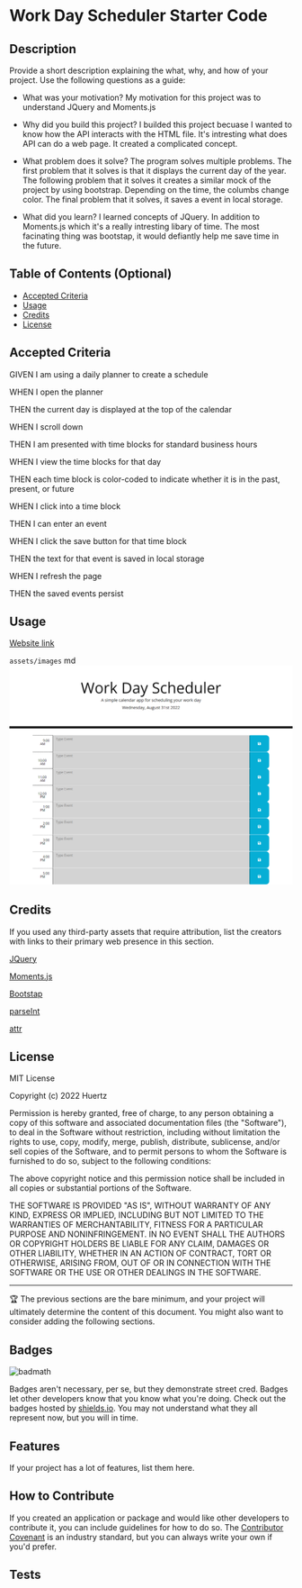 # Work Day Scheduler Starter Code

## Description

Provide a short description explaining the what, why, and how of your project. Use the following questions as a guide:

- What was your motivation? 
My motivation for this project was to understand JQuery and Moments.js

- Why did you build this project? 
I builded this project becuase I wanted to know how the API interacts with the HTML file. It's intresting what does API can do a web page. It created a complicated concept. 

- What problem does it solve?
The program solves multiple problems. The first problem that it solves is that it displays the current day of the year. The following problem that it solves it creates a similar mock of the project by using bootstrap. Depending on the time, the columbs change color. The final problem that it solves, it saves a event in local storage.   

- What did you learn?
I learned concepts of JQuery. In addition to Moments.js which it's a really intresting libary of time. The most facinating thing was bootstap, it would defiantly help me save time in the future. 

## Table of Contents (Optional)


- [Accepted Criteria](#criteria)
- [Usage](#usage)
- [Credits](#credits)
- [License](#license)

## Accepted Criteria

GIVEN I am using a daily planner to create a schedule

WHEN I open the planner

THEN the current day is displayed at the top of the calendar

WHEN I scroll down

THEN I am presented with time blocks for standard business hours

WHEN I view the time blocks for that day

THEN each time block is color-coded to indicate whether it is in the past, present, or future

WHEN I click into a time block

THEN I can enter an event

WHEN I click the save button for that time block

THEN the text for that event is saved in local storage

WHEN I refresh the page

THEN the saved events persist

## Usage

  [Website link](https://huertz.github.io/calendario/)

  `assets/images`
   md ![alt text](./assets/images/Work-Day-Scheduler.png)

## Credits

If you used any third-party assets that require attribution, list the creators with links to their primary web presence in this section.

[JQuery](https://jquery.com/)

[Moments.js](https://momentjs.com/docs/#/get-set/hour/)

[Bootstap](https://getbootstrap.com/)

[parseInt](https://developer.mozilla.org/en-US/docs/Web/JavaScript/Reference/Global_Objects/parseInt)

[attr](https://www.w3schools.com/jquery/html_attr.asp)



## License

MIT License

Copyright (c) 2022 Huertz

Permission is hereby granted, free of charge, to any person obtaining a copy
of this software and associated documentation files (the "Software"), to deal
in the Software without restriction, including without limitation the rights
to use, copy, modify, merge, publish, distribute, sublicense, and/or sell
copies of the Software, and to permit persons to whom the Software is
furnished to do so, subject to the following conditions:

The above copyright notice and this permission notice shall be included in all
copies or substantial portions of the Software.

THE SOFTWARE IS PROVIDED "AS IS", WITHOUT WARRANTY OF ANY KIND, EXPRESS OR
IMPLIED, INCLUDING BUT NOT LIMITED TO THE WARRANTIES OF MERCHANTABILITY,
FITNESS FOR A PARTICULAR PURPOSE AND NONINFRINGEMENT. IN NO EVENT SHALL THE
AUTHORS OR COPYRIGHT HOLDERS BE LIABLE FOR ANY CLAIM, DAMAGES OR OTHER
LIABILITY, WHETHER IN AN ACTION OF CONTRACT, TORT OR OTHERWISE, ARISING FROM,
OUT OF OR IN CONNECTION WITH THE SOFTWARE OR THE USE OR OTHER DEALINGS IN THE
SOFTWARE.

---

🏆 The previous sections are the bare minimum, and your project will ultimately determine the content of this document. You might also want to consider adding the following sections.

## Badges

![badmath](https://img.shields.io/github/languages/top/lernantino/badmath)

Badges aren't necessary, per se, but they demonstrate street cred. Badges let other developers know that you know what you're doing. Check out the badges hosted by [shields.io](https://shields.io/). You may not understand what they all represent now, but you will in time.

## Features

If your project has a lot of features, list them here.

## How to Contribute

If you created an application or package and would like other developers to contribute it, you can include guidelines for how to do so. The [Contributor Covenant](https://www.contributor-covenant.org/) is an industry standard, but you can always write your own if you'd prefer.

## Tests